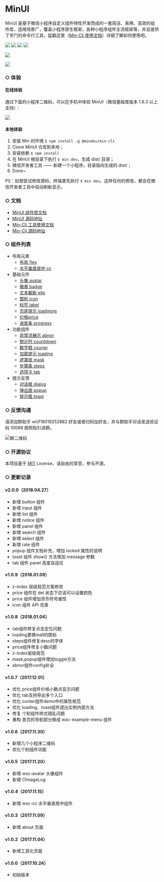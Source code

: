 # MinUI

MinUI 是基于微信小程序自定义组件特性开发而成的一套简洁、易用、高效的组件库，适用场景广，覆盖小程序原生框架，各种小程序组件主流框架等，并且提供了专门的命令行工具，猛戳这里（[Min-Cli 使用文档](https://meili.github.io/min/docs/install/index.html)）详细了解如何使用吧。

![](https://img.shields.io/badge/Build-Passing-brightgreen.svg) ![](https://img.shields.io/badge/License-MIT-lightgrey.svg) ![](https://img.shields.io/badge/%E5%9F%BA%E7%A1%80%E5%BA%93-1.6.0%2B-brightgreen.svg) ![](https://img.shields.io/badge/Powered%20by-Min-28b1b0.svg)

![](http://s3.mogucdn.com/mlcdn/c45406/171101_850g622e33552bb75f74ael4k563f_3882x1734.png_1200x999.jpg)

![](http://s3.mogucdn.com/mlcdn/c45406/171025_00h0heed7c1a5iid87ch299h3l8j4_3882x1734.png_1200x999.jpg)

### ○ 体验

#### 在线体验

通过下面的小程序二维码，可以在手机中体验 MinUI（微信基础库版本 1.6.3 以上支持）：

![](http://s3.mogucdn.com/mlcdn/c45406/171103_5l89d0ih87eh9e715065310ekgdea_220x220.png)

#### 本地体验

1. 安装 Min 的环境 `$ npm install -g @mindev/min-cli`
2. Clone MinUI 仓库到本地；
3. 安装依赖 `$ npm install`
4. 在 MinUI 根目录下执行 `$ min dev`，生成 dist/ 目录；
5. 微信开发者工具 —— 新建一个小程序，目录指向生成的 dist/；
6. Done~

PS：如想尝试修改源码，终端里先执行 `$ min dev`。这样任何的修改，都会在微信开发者工具中自动刷新显示。

### ○ 文档

- [MinUI 组件库文档](https://meili.github.io/min/docs/minui/index.html)
- [MinUI 源码地址](https://github.com/meili/minui)
- [Min-Cli 工具使用文档](https://meili.github.io/min/docs/install/index.html)
- [Min-Cli 源码地址](https://github.com/meili/min-cli)

### ○ 组件列表

- 布局元素
    - [布局 flex](https://meili.github.io/min/docs/minui/index.html#flex)
    - [水平垂直居中 cc](https://meili.github.io/min/docs/minui/index.html#cc)
- 基础元件
    - [头像 avatar](https://meili.github.io/min/docs/minui/index.html#avatar)
    - [徽章 badge](https://meili.github.io/min/docs/minui/index.html#badge)
    - [文本截断 elip](https://meili.github.io/min/docs/minui/index.html#elip)
    - [图标 icon](https://meili.github.io/min/docs/minui/index.html#icon)
    - [标签 label](https://meili.github.io/min/docs/minui/index.html#label)
    - [页底提示 loadmore](https://meili.github.io/min/docs/minui/index.html#loadmore)
    - [价格price](https://meili.github.io/min/docs/minui/index.html#price)
    - [进度条 progress](https://meili.github.io/min/docs/minui/index.html#progress)
- 功能组件
    - [异常流展示 abnor](https://meili.github.io/min/docs/minui/index.html#abnor)
    - [倒计时 countdown](https://meili.github.io/min/docs/minui/index.html#countdown)
    - [数字框 couner](https://meili.github.io/min/docs/minui/index.html#counter)
    - [加载提示 loading](https://meili.github.io/min/docs/minui/index.html#loading)
    - [遮罩层 mask](https://meili.github.io/min/docs/minui/index.html#mask)
    - [ 步骤条 steps](https://meili.github.io/min/docs/minui/index.html#steps)
    - [选项卡 tab](https://meili.github.io/min/docs/minui/index.html#tab)
- 提示反馈
    - [对话框 dialog](https://meili.github.io/min/docs/minui/index.html#dialog)
    - [弹出层 popup](https://meili.github.io/min/docs/minui/index.html#popup)
    - [提示框 toast](https://meili.github.io/min/docs/minui/index.html#toast)

### ○ 反馈沟通

请添加群助手 wUf18018252882 好友或者扫码加好友，并与群助手对话发送验证码 10088 按照指引进群。

![群二维码](https://s10.mogucdn.com/mlcdn/c45406/180108_888g0d26e23h9j8fc9e3bd7j3e85h_430x430.jpg_320x999.jpg)

### ○ 开源协议

本项目基于 [MIT](http://opensource.org/licenses/MIT) License，请自由的享受、参与开源。


### ○ 更新记录

#### v2.0.0（2018.04.27）

- 新增 button 组件
- 新增 input 组件
- 新增 list 组件
- 新增 notice 组件
- 新增 panel 组件
- 新增 search 组件
- 新增 select 组件
- 新增 rate 组件
- popup 组件文档补充，增加 locked 属性的说明
- toast 组件 show() 方法增加 message 参数
- tab 组件 panel 高度自适应

#### v1.0.9（2018.01.09）

- z-index 层级规范方案修改
- price 组件在 del 状态下应该可以设置颜色
- price 组件增加货币符号属性
- icon 组件 API 完善

#### v1.0.8（2018.01.04）

- tab组件修复点击定位问题
- loading更换mall的图标
- steps组件修复desc的字体
- price组件修复小数问题
- z-index层级规范
- mask,popup组件增加toggle方法
- abnor组件config补全

#### v1.0.7（2017.12.01）

- 优化 price组件价格小数点显示问题
- 优化 tab支持导出多个入口
- 优化 conter组件demo中的属性规范
- 优化 loading、toast组件透出实例内部方法
- 修复 个别组件样式错乱问题
- 重构 首页的导航部分换成 wxc-example-menu 组件

#### v1.0.6（2017.11.30）

- 新增几个小程序二维码
- 优化个别组件功能 

#### v1.0.5（2017.11.20）

- 新增 wxc-avatar 头像组件
- 新增 ChnageLog

#### v1.0.4（2017.11.15）

- 新增 wxc-cc 水平垂直居中组件

#### v1.0.3（2017.11.09）

- 新增 about 页面

#### v1.0.2（2017.11.04）

- 新增工具化页面

#### v1.0.0（2017.10.24）

- 初始版本
